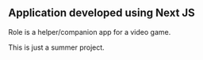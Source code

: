 ## Application developed using Next JS
Role is a helper/companion app for a video game.

This is just a summer project.
